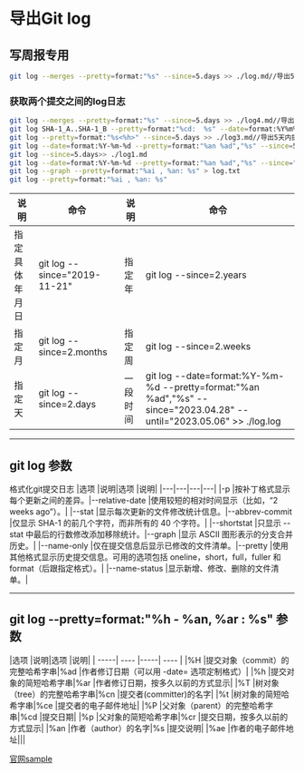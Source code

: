 # 导出Git log
## 写周报专用
```bash
git log --merges --pretty=format:"%s" --since=5.days >> ./log.md//导出5天内merge的数据
```
### 获取两个提交之间的log日志
```bash
git log --merges --pretty=format:"%s" --since=5.days >> ./log4.md//导出5天内merge的数据
git log SHA-1_A..SHA-1_B --pretty=format:"%cd:  %s" --date=format:%Y%m%d > changeLog.md//两个SHA值之间的..号不能去掉
git log --pretty=format:"%s<%h>" --since=5.days >> ./log3.md//导出5天内提交的log日志，带简短哈希字串
git log --date=format:%Y-%m-%d --pretty=format:"%an %ad","%s" --since=5.days >> ./log2.md
git log --since=5.days>> ./log1.md
git log --date=format:%Y-%m-%d --pretty=format:"%an %ad","%s" --since="2023.04.28" --until="2023.05.06" >> ./log.md//导出一段时间内的log日志
git log --graph --pretty=format:"%ai , %an: %s" > log.txt
git log --pretty=format:"%ai , %an: %s"
```


|说明| 命令|说明| 命令|
|----|----|----|----|
|指定具体年月日|git log --since="2019-11-21"|指定年|git log --since=2.years|
|指定月|git log --since=2.months|指定周|git log --since=2.weeks|
|指定天|git log --since=2.days|一段时间|git log --date=format:%Y-%m-%d --pretty=format:"%an %ad","%s" --since="2023.04.28" --until="2023.05.06" >> ./log.log|

---
## git log 参数
格式化git提交日志
|选项 |说明|选项 |说明|
|---|---|---|---|
|-p |按补丁格式显示每个更新之间的差异。|--relative-date |使用较短的相对时间显示（比如，“2 weeks ago”）。|
|--stat |显示每次更新的文件修改统计信息。|--abbrev-commit |仅显示 SHA-1 的前几个字符，而非所有的 40 个字符。|
|--shortstat |只显示 --stat 中最后的行数修改添加移除统计。|--graph |显示 ASCII 图形表示的分支合并历史。|
|--name-only |仅在提交信息后显示已修改的文件清单。|--pretty |使用其他格式显示历史提交信息。可用的选项包括 oneline，short，full，fuller 和 format（后跟指定格式）。|
|--name-status |显示新增、修改、删除的文件清单。|

---
<h2>git log --pretty=format:"%h - %an, %ar : %s" 参数</h2>
|选项     |说明|选项     |说明|
| -----| ---- |-----| ---- |
|%H    |提交对象（commit）的完整哈希字串|%ad    |作者修订日期（可以用 -date= 选项定制格式）|
|%h    |提交对象的简短哈希字串|%ar    |作者修订日期，按多久以前的方式显示|
|%T    |树对象（tree）的完整哈希字串|%cn    |提交者(committer)的名字|
|%t    |树对象的简短哈希字串|%ce    |提交者的电子邮件地址|
|%P    |父对象（parent）的完整哈希字串|%cd    |提交日期|
|%p    |父对象的简短哈希字串|%cr    |提交日期，按多久以前的方式显示|
|%an    |作者（author）的名字|%s    |提交说明|
|%ae    |作者的电子邮件地址|||



[官网sample](https://www.git-scm.com/docs/git-log#_examples)


